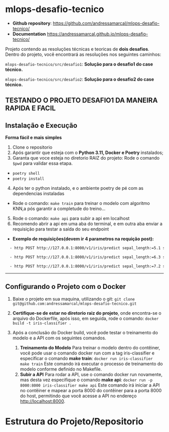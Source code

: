 # mlops-desafio-tecnico

- **Github repository**: <https://github.com/andressamarcal/mlops-desafio-tecnico/>
- **Documentation** <https://andressamarcal.github.io/mlops-desafio-tecnico/>

Projeto contendo as resoluções técnicas e teoricas de **dois desafios**.
Dentro do projeto, você encontrará as resoluções nos seguintes caminhos:

`mlops-desafio-tecnico/src/desafio1`: **Solução para o desafio1 do case técnico.**

`mlops-desafio-tecnico/src/desafio2`: **Solução para o desafio2 do case técnico.**

## TESTANDO O PROJETO DESAFIO1 DA MANEIRA RAPIDA E FACIL

## Instalação e Execução

**Forma fácil e mais simples**

1. Clone o repositorio
2. Após garantir que esteja com o **Python 3.11, Docker e Poetry** instalados;
3. Garanta que voce esteja no diretorio RAIZ do projeto: Rode o comando `$pwd` para validar essa etapa.

- `poetry shell`
- `poetry install`

4. Após ter o python instalado, e o ambiente poetry de pé com as dependencias instaladas

- Rode o comando: `make train` para treinar o modelo com algoritmo KNN,a pós garantir a completude do
  treino...

5. Rode o comando: `make api` para subir a api em localhost
6. Recomendo abrir a api em uma aba do terminal, e em outra aba enviar a requisição para testar a saída
   do seu endpoint

- **Exemplo de requisições(devem ir 4 parametros na requição post):**

```bash
  - http POST http://127.0.0.1:8000/v1/iris/predict sepal_length:=5.1 sepal_width:=3.5 petal_length:=1.4 petal_width:=0.2

  - http POST http://127.0.0.1:8000/v1/iris/predict sepal_length:=6.3 sepal_width:=2.8 petal_length:=5.1 petal_width:=1.5

  - http POST http://127.0.0.1:8000/v1/iris/predict sepal_length:=7.2 sepal_width:=3.6 petal_length:=6.1 petal_width:=2.5
```

---

## Configurando o Projeto com o Docker

1. Baixe o projeto em sua maquina, utilizando o git:
   `git clone git@github.com:andressamarcal/mlops-desafio-tecnico.git`

2. **Certifique-se de estar no diretorio raiz do projeto**, onde encontra-se o arquivo do Dockerfile, após isso, em seguida, rode o comando:
   `docker build -t iris-classifier .`

3. Após a conclusão do Docker build, você pode testar o treinamento do modelo e a API com os seguintes comandos.
   1. **Treinamento do Modelo**
      Para treinar o modelo dentro do contêiner, você pode usar o comando docker run com a tag iris-classifier e especificar o comando
      **make train**:
      `docker run iris-classifier make train`
      Este comando irá executar o processo de treinamento do modelo conforme definido no Makefile.
   1. **Subir a API**
      Para rodar a API, use o comando docker run novamente, mas desta vez especifique o comando **make api**:
      `docker run -p 8000:8000 iris-classifier make api`
      Este comando irá iniciar a API no contêiner e mapear a porta 8000 do contêiner para a porta 8000 do host, permitindo que você acesse a API no endereço <http://localhost:8000>.

# Estrutura do Projeto/Repositorio

```

```
